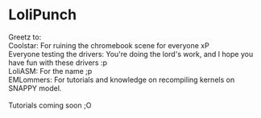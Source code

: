 # LoliPunch

Greetz to: \
Coolstar: For ruining the chromebook scene for everyone xP \
Everyone testing the drivers: You're doing the lord's work, and I hope you have fun with these drivers :p \
LoliASM: For the name ;p \
EMLommers: For tutorials and knowledge on recompiling kernels on SNAPPY model. \
\
Tutorials coming soon ;O
